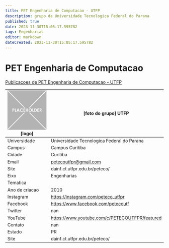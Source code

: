 ```yaml
---
title: PET Engenharia de Computacao - UTFP
description: grupo da Universidade Tecnologica Federal do Parana
published: true
date: 2023-11-30T15:05:17.595782
tags: Engenharias
editor: markdown
dateCreated: 2023-11-30T15:05:17.595782
---
```


# PET Engenharia de Computacao

[Publicacoes de PET Engenharia de Computacao - UTFP](/atividade/92PETEngenhariadeComputacaoUTFP/feed)

| ![placeholder.png](/placeholder.png) [logo] | [foto do grupo] UTFP         |
| ------------------------------------------- | ------------------------------------------------- |
| Universidade                                | Universidade Tecnologica Federal do Parana      |
| Campus                                      | Campus Curitiba            |
| Cidade                                      | Curitiba             |
| Email                                       | petecoutfpr@gmail.com             |
| Site                                        | dainf.ct.utfpr.edu.br/peteco/              |
| Eixo                                        | Engenharias              |
| Tematica                                    |           |
| Ano de criacao                              | 2010        |
| Instagram                                   | https://instagram.com/peteco_utfpr         |
| Facebook                                    | https://www.facebook.com/petecoutf          |
| Twitter                                     | nan           |
| YouTube                                     | https://www.youtube.com/c/PETECOUTFPR/featured           |
| Contato                                     | nan         |
| Estado                                      |  PR            |
| Site                                        | dainf.ct.utfpr.edu.br/peteco/ |
